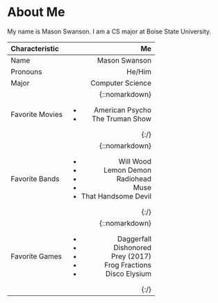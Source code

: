 # About Me

My name is Mason Swanson. I am a CS major at Boise State University.

| Characteristic | Me |
| :--- | ---: |
| Name | Mason Swanson |
| Pronouns | He/Him |
| Major | Computer Science |
| Favorite Movies | {::nomarkdown} <ul><li>American Psycho</li><li>The Truman Show</li></ul> {:/} |
| Favorite Bands | {::nomarkdown} <ul><li>Will Wood</li><li>Lemon Demon</li><li>Radiohead</li><li>Muse</li><li>That Handsome Devil</li></ul>{:/} |
| Favorite Games | {::nomarkdown}<ul><li>Daggerfall</li><li>Dishonored</li><li>Prey (2017)</li><li>Frog Fractions</li><li>Disco Elysium</li></ul>{:/} |
